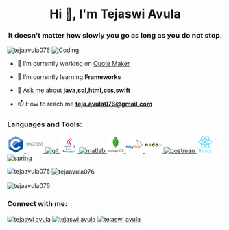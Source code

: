 <h1 align="center">Hi 👋, I'm Tejaswi Avula</h1>
<h3 align="center">It doesn't matter how slowly you go as long as you do not stop.</h3>

<img align="right" alt="Coding" width="400" src="https://cdn.dribbble.com/users/2704414/screenshots/7466903/selfportrait.gif">

<p align="left"> <img src="https://komarev.com/ghpvc/?username=tejaavula076&label=Profile%20views&color=0e75b6&style=flat" alt="tejaavula076" /> </p>

- 🔭 I’m currently working on [Quote Maker](https://github.com/Maruthi158/QuoteMaker.git)

- 🌱 I’m currently learning **Frameworks**

- 💬 Ask me about **java,sql,html,css,swift**

- 📫 How to reach me **teja.avula076@gmail.com**

<h3 align="left">Languages and Tools:</h3>
<p align="left"> <a href="https://www.cprogramming.com/" target="_blank" rel="noreferrer"> <img src="https://raw.githubusercontent.com/devicons/devicon/master/icons/c/c-original.svg" alt="c" width="40" height="40"/> </a> <a href="https://expressjs.com" target="_blank" rel="noreferrer"> <img src="https://raw.githubusercontent.com/devicons/devicon/master/icons/express/express-original-wordmark.svg" alt="express" width="40" height="40"/> </a> <a href="https://git-scm.com/" target="_blank" rel="noreferrer"> <img src="https://www.vectorlogo.zone/logos/git-scm/git-scm-icon.svg" alt="git" width="40" height="40"/> </a> <a href="https://www.java.com" target="_blank" rel="noreferrer"> <img src="https://raw.githubusercontent.com/devicons/devicon/master/icons/java/java-original.svg" alt="java" width="40" height="40"/> </a> <a href="https://www.mathworks.com/" target="_blank" rel="noreferrer"> <img src="https://upload.wikimedia.org/wikipedia/commons/2/21/Matlab_Logo.png" alt="matlab" width="40" height="40"/> </a> <a href="https://www.mongodb.com/" target="_blank" rel="noreferrer"> <img src="https://raw.githubusercontent.com/devicons/devicon/master/icons/mongodb/mongodb-original-wordmark.svg" alt="mongodb" width="40" height="40"/> </a> <a href="https://www.mysql.com/" target="_blank" rel="noreferrer"> <img src="https://raw.githubusercontent.com/devicons/devicon/master/icons/mysql/mysql-original-wordmark.svg" alt="mysql" width="40" height="40"/> </a> <a href="https://nodejs.org" target="_blank" rel="noreferrer"> <img src="https://raw.githubusercontent.com/devicons/devicon/master/icons/nodejs/nodejs-original-wordmark.svg" alt="nodejs" width="40" height="40"/> </a> <a href="https://postman.com" target="_blank" rel="noreferrer"> <img src="https://www.vectorlogo.zone/logos/getpostman/getpostman-icon.svg" alt="postman" width="40" height="40"/> </a> <a href="https://reactjs.org/" target="_blank" rel="noreferrer"> <img src="https://raw.githubusercontent.com/devicons/devicon/master/icons/react/react-original-wordmark.svg" alt="react" width="40" height="40"/> </a> <a href="https://spring.io/" target="_blank" rel="noreferrer"> <img src="https://www.vectorlogo.zone/logos/springio/springio-icon.svg" alt="spring" width="40" height="40"/> </a> </p>


<p><img align="left" src="https://github-readme-stats.vercel.app/api/top-langs?username=tejaavula076&show_icons=true&locale=en&layout=compact" alt="tejaavula076" /></p>


<p>&nbsp;<img align="center" src="https://github-readme-stats.vercel.app/api?username=tejaavula076&show_icons=true&locale=en" alt="tejaavula076" /></p>


<p><img align="center" src="https://github-readme-streak-stats.herokuapp.com/?user=tejaavula076&" alt="tejaavula076" /></p>


<h3 align="left">Connect with me:</h3>
<p align="left">
<a href="https://linkedin.com/in/tejaswi avula" target="blank"><img align="center" src="https://raw.githubusercontent.com/rahuldkjain/github-profile-readme-generator/master/src/images/icons/Social/linked-in-alt.svg" alt="tejaswi avula" height="30" width="40" /></a>
<a href="https://kaggle.com/tejaswi avula" target="blank"><img align="center" src="https://raw.githubusercontent.com/rahuldkjain/github-profile-readme-generator/master/src/images/icons/Social/kaggle.svg" alt="tejaswi avula" height="30" width="40" /></a>
<a href="https://www.hackerrank.com/tejaswi avula" target="blank"><img align="center" src="https://raw.githubusercontent.com/rahuldkjain/github-profile-readme-generator/master/src/images/icons/Social/hackerrank.svg" alt="tejaswi avula" height="30" width="40" /></a>
</p>

